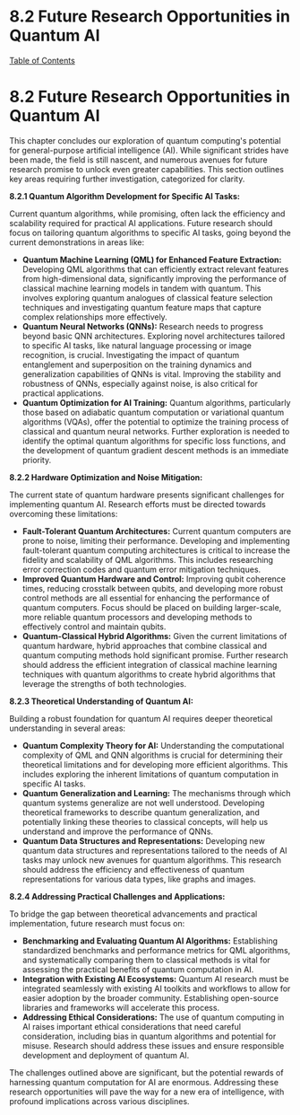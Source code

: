 # 8.2 Future Research Opportunities in Quantum AI

[Table of Contents](#table-of-contents)

# 8.2 Future Research Opportunities in Quantum AI

This chapter concludes our exploration of quantum computing's potential for general-purpose artificial intelligence (AI).  While significant strides have been made, the field is still nascent, and numerous avenues for future research promise to unlock even greater capabilities. This section outlines key areas requiring further investigation, categorized for clarity.

**8.2.1 Quantum Algorithm Development for Specific AI Tasks:**

Current quantum algorithms, while promising, often lack the efficiency and scalability required for practical AI applications.  Future research should focus on tailoring quantum algorithms to specific AI tasks, going beyond the current demonstrations in areas like:

* **Quantum Machine Learning (QML) for Enhanced Feature Extraction:**  Developing QML algorithms that can efficiently extract relevant features from high-dimensional data, significantly improving the performance of classical machine learning models in tandem with quantum.  This involves exploring quantum analogues of classical feature selection techniques and investigating quantum feature maps that capture complex relationships more effectively.
* **Quantum Neural Networks (QNNs):** Research needs to progress beyond basic QNN architectures.  Exploring novel architectures tailored to specific AI tasks, like natural language processing or image recognition, is crucial.  Investigating the impact of quantum entanglement and superposition on the training dynamics and generalization capabilities of QNNs is vital.  Improving the stability and robustness of QNNs, especially against noise, is also critical for practical applications.
* **Quantum Optimization for AI Training:**  Quantum algorithms, particularly those based on adiabatic quantum computation or variational quantum algorithms (VQAs), offer the potential to optimize the training process of classical and quantum neural networks.  Further exploration is needed to identify the optimal quantum algorithms for specific loss functions, and the development of quantum gradient descent methods is an immediate priority.

**8.2.2 Hardware Optimization and Noise Mitigation:**

The current state of quantum hardware presents significant challenges for implementing quantum AI.  Research efforts must be directed towards overcoming these limitations:

* **Fault-Tolerant Quantum Architectures:**  Current quantum computers are prone to noise, limiting their performance.  Developing and implementing fault-tolerant quantum computing architectures is critical to increase the fidelity and scalability of QML algorithms.  This includes researching error correction codes and quantum error mitigation techniques.
* **Improved Quantum Hardware and Control:**  Improving qubit coherence times, reducing crosstalk between qubits, and developing more robust control methods are all essential for enhancing the performance of quantum computers.  Focus should be placed on building larger-scale, more reliable quantum processors and developing methods to effectively control and maintain qubits.
* **Quantum-Classical Hybrid Algorithms:**  Given the current limitations of quantum hardware, hybrid approaches that combine classical and quantum computing methods hold significant promise.  Further research should address the efficient integration of classical machine learning techniques with quantum algorithms to create hybrid algorithms that leverage the strengths of both technologies.


**8.2.3  Theoretical Understanding of Quantum AI:**

Building a robust foundation for quantum AI requires deeper theoretical understanding in several areas:

* **Quantum Complexity Theory for AI:**  Understanding the computational complexity of QML and QNN algorithms is crucial for determining their theoretical limitations and for developing more efficient algorithms. This includes exploring the inherent limitations of quantum computation in specific AI tasks.
* **Quantum Generalization and Learning:**  The mechanisms through which quantum systems generalize are not well understood.  Developing theoretical frameworks to describe quantum generalization, and potentially linking these theories to classical concepts, will help us understand and improve the performance of QNNs.
* **Quantum Data Structures and Representations:**  Developing new quantum data structures and representations tailored to the needs of AI tasks may unlock new avenues for quantum algorithms. This research should address the efficiency and effectiveness of quantum representations for various data types, like graphs and images.

**8.2.4 Addressing Practical Challenges and Applications:**

To bridge the gap between theoretical advancements and practical implementation, future research must focus on:

* **Benchmarking and Evaluating Quantum AI Algorithms:** Establishing standardized benchmarks and performance metrics for QML algorithms, and systematically comparing them to classical methods is vital for assessing the practical benefits of quantum computation in AI.
* **Integration with Existing AI Ecosystems:** Quantum AI research must be integrated seamlessly with existing AI toolkits and workflows to allow for easier adoption by the broader community.  Establishing open-source libraries and frameworks will accelerate this process.
* **Addressing Ethical Considerations:**  The use of quantum computing in AI raises important ethical considerations that need careful consideration, including bias in quantum algorithms and potential for misuse. Research should address these issues and ensure responsible development and deployment of quantum AI.


The challenges outlined above are significant, but the potential rewards of harnessing quantum computation for AI are enormous.  Addressing these research opportunities will pave the way for a new era of intelligence, with profound implications across various disciplines.


<a id='chapter-8-subchapter-3'></a>